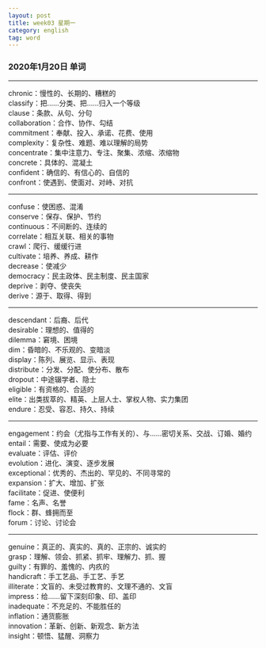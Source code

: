 ```yaml
---
layout: post  
title: week03 星期一  
category: english  
tag: word  
---
```

### 2020年1月20日 单词
- - -
chronic：慢性的、长期的、糟糕的  
classify：把……分类、把……归入一个等级  
clause：条款、从句、分句  
collaboration：合作、协作、勾结  
commitment：奉献、投入、承诺、花费、使用  
complexity：复杂性、难题、难以理解的局势  
concentrate：集中注意力、专注、聚集、浓缩、浓缩物  
concrete：具体的、混凝土  
confident：确信的、有信心的、自信的  
confront：使遇到、使面对、对峙、对抗  
- - -
confuse：使困惑、混淆  
conserve：保存、保护、节约  
continuous：不间断的、连续的  
correlate：相互关联、相关的事物  
crawl：爬行、缓缓行进  
cultivate：培养、养成、耕作  
decrease：使减少  
democracy：民主政体、民主制度、民主国家  
deprive：剥夺、使丧失  
derive：源于、取得、得到  
- - -
descendant：后裔、后代  
desirable：理想的、值得的  
dilemma：窘境、困境  
dim：昏暗的、不乐观的、变暗淡  
display：陈列、展览、显示、表现  
distribute：分发、分配、使分布、散布  
dropout：中途辍学者、隐士  
eligible：有资格的、合适的  
elite：出类拔萃的、精英、上层人士、掌权人物、实力集团  
endure：忍受、容忍、持久、持续  
- - -
engagement：约会（尤指与工作有关的）、与……密切关系、交战、订婚、婚约  
entail：需要、使成为必要  
evaluate：评估、评价  
evolution：进化、演变、逐步发展  
exceptional：优秀的、杰出的、罕见的、不同寻常的  
expansion：扩大、增加、扩张  
facilitate：促进、使便利  
fame：名声、名誉  
flock：群、蜂拥而至  
forum：讨论、讨论会  
- - -
genuine：真正的、真实的、真的、正宗的、诚实的  
grasp：理解、领会、抓紧、抓牢、理解力、抓、握  
guilty：有罪的、羞愧的、内疚的  
handicraft：手工艺品、手工艺、手艺  
illiterate：文盲的、未受过教育的、文理不通的、文盲  
impress：给……留下深刻印象、印、盖印  
inadequate：不充足的、不能胜任的  
inflation：通货膨胀  
innovation：革新、创新、新观念、新方法  
insight：顿悟、猛醒、洞察力